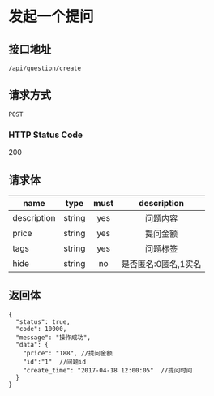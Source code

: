 # 发起一个提问

## 接口地址

`/api/question/create`

## 请求方式

`POST`

### HTTP Status Code

200

## 请求体

| name     | type     | must     | description |
|----------|:--------:|:--------:|:--------:|
| description   | string   | yes      | 问题内容 |
| price     | string   | yes      | 提问金额 |
| tags     | string      | yes      | 问题标签 |
| hide | string   | no   | 是否匿名:0匿名,1实名 |

## 返回体

```json5
{
  "status": true,
  "code": 10000,
  "message": "操作成功",
  "data": {
    "price": "188", //提问金额
    "id":"1"  //问题id
    "create_time": "2017-04-18 12:00:05"  //提问时间
  }
}
``` 
